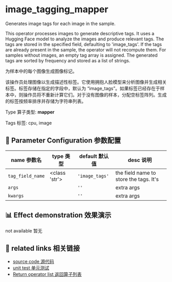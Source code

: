 # image_tagging_mapper

Generates image tags for each image in the sample.

This operator processes images to generate descriptive tags. It uses a Hugging Face model to analyze the images and produce relevant tags. The tags are stored in the specified field, defaulting to 'image_tags'. If the tags are already present in the sample, the operator will not recompute them. For samples without images, an empty tag array is assigned. The generated tags are sorted by frequency and stored as a list of strings.

为样本中的每个图像生成图像标记。

该操作员处理图像以生成描述性标签。它使用拥抱人脸模型来分析图像并生成相关标签。标签存储在指定的字段中，默认为 “image_tags”。如果标签已经存在于样本中，则操作员将不重新计算它们。对于没有图像的样本，分配空标签阵列。生成的标签按频率排序并存储为字符串列表。

Type 算子类型: **mapper**

Tags 标签: cpu, image

## 🔧 Parameter Configuration 参数配置
| name 参数名 | type 类型 | default 默认值 | desc 说明 |
|--------|------|--------|------|
| `tag_field_name` | <class 'str'> | `'image_tags'` | the field name to store the tags. It's |
| `args` |  | `''` | extra args |
| `kwargs` |  | `''` | extra args |

## 📊 Effect demonstration 效果演示
not available 暂无

## 🔗 related links 相关链接
- [source code 源代码](../../../data_juicer/ops/mapper/image_tagging_mapper.py)
- [unit test 单元测试](../../../tests/ops/mapper/test_image_tagging_mapper.py)
- [Return operator list 返回算子列表](../../Operators.md)